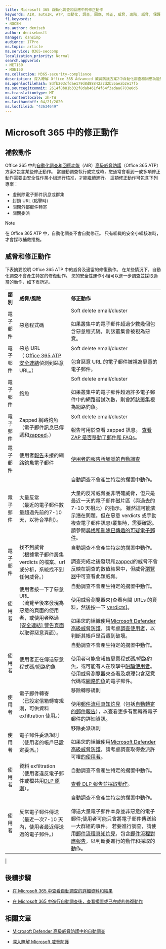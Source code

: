 ```yaml
---
title: Microsoft 365 自動化調查和回應中的修正動作
keywords: AIR, autoIR, ATP, 自動化, 調查, 回應, 修正, 威脅, 進階, 威脅, 保護
f1.keywords:
- NOCSH
ms.author: deniseb
author: denisebmsft
manager: dansimp
audience: ITPro
ms.topic: article
ms.service: O365-seccomp
localization_priority: Normal
search.appverid:
- MET150
- MOE150
ms.collection: M365-security-compliance
description: 深入瞭解 Office 365 Advanced 威脅防護方案2中自動化調查和回應功能的修復動作。
ms.openlocfilehash: 8dfb203cfdae179d8d88842a2d2b55aeab2e17fb
ms.sourcegitcommit: 2614f8b81b332f8dab461f4f64f3adaa6703e0d6
ms.translationtype: MT
ms.contentlocale: zh-TW
ms.lasthandoff: 04/21/2020
ms.locfileid: "43634649"
---
```

# <a name="remediation-actions-in-microsoft-365"></a>Microsoft 365 中的修正動作

## <a name="remediation-actions"></a>補救動作

Office 365 中的[自動化調查和回應功能](https://docs.microsoft.com/microsoft-365/security/office-365-security/office-365-air)（AIR）[高級威脅防護](https://docs.microsoft.com/microsoft-365/security/office-365-security/office-365-atp)（Office 365 ATP）方案2包含某些修正動作。 當自動調查執行或完成時，您通常會看到一或多項修正動作需要由安全性作業小組進行核准，才能繼續進行。 這類修正動作可包含下列專案：

- 虛刪除電子郵件訊息或群集
- 封鎖 URL (點擊時)
- 關閉外部郵件轉寄
- 關閉委派

> [!NOTE]
> 在 Office 365 ATP 中，自動化調查不會自動修正。 只有組織的安全小組核准時，才會採取補救措施。

## <a name="threats-and-remediation-actions"></a>威脅和修正動作

下表摘要說明 Office 365 ATP 中的威脅及適當的修復動作。 在某些情況下，自動化調查不會產生特定的修復動作。 您的安全性運作小組可以進一步調查並採取適當的動作，如下表所述。

||||
|---|---|---|
|**類別**|**威脅/風險**|**修正動作**|
|電子郵件|惡意程式碼| Soft delete email/cluster <br/><br/>如果叢集中的電子郵件超過少數幾個包含惡意程式碼，則該叢集會被視為惡意。|
|電子郵件|惡意 URL<br/>（ [Office 365 ATP 安全連結](https://docs.microsoft.com/microsoft-365/security/office-365-security/how-atp-safe-links-works)偵測到惡意 URL。）|Soft delete email/cluster <br/><br/>包含惡意 URL 的電子郵件被視為惡意的電子郵件。|
|電子郵件|釣魚| Soft delete email/cluster <br/><br/>如果叢集中的電子郵件超過許多電子郵件中的網路嘗試次數，則會將該叢集視為網路釣魚。|
|電子郵件|Zapped 網路釣魚 <br/>（電子郵件訊息已傳遞和[zapped](https://docs.microsoft.com/microsoft-365/security/office-365-security/zero-hour-auto-purge)。）|Soft delete email/cluster <br/><br/>報告可用於查看 zapped 訊息。 [查看 ZAP 是否移動了郵件和 FAQs](https://docs.microsoft.com/microsoft-365/security/office-365-security/zero-hour-auto-purge#how-to-see-if-zap-moved-your-message)。|
|電子郵件|使用者[報告](https://docs.microsoft.com/microsoft-365/security/office-365-security/enable-the-report-message-add-in)未接的網路釣魚電子郵件| [使用者的報告所觸發的自動調查](https://docs.microsoft.com/microsoft-365/security/office-365-security/automated-investigation-response-office#example-a-user-reported-phish-message-launches-an-investigation-playbook)|
|電子郵件|大量反常 <br/>（最近的電子郵件數量超過先前的7-10 天，以符合準則）。|自動調查不會產生特定的擱置中動作。 <br/><br/>大量的反常威脅並非明確威脅，但只是最近一天的電子郵件磁片區（與過去的7-10 天相比）的指示。 雖然這可能表示潛在問題，但在惡意 verdicts 或手動複查電子郵件訊息/叢集時，需要確認。 請參閱[尋找和刪除已傳遞的可疑電子郵件](https://docs.microsoft.com/microsoft-365/security/office-365-security/investigate-malicious-email-that-was-delivered#find-and-delete-suspicious-email-that-was-delivered)。|
|電子郵件|找不到威脅 <br/>（根據電子郵件叢集 verdicts 的檔案、url 或分析，系統找不到任何威脅。）|自動調查不會產生特定的擱置中動作。 <br/><br/>調查完成之後發現和[zapped](https://docs.microsoft.com/microsoft-365/security/office-365-security/zero-hour-auto-purge)的威脅不會反映在調查的數值結果中，但威脅[瀏覽器](https://docs.microsoft.com/microsoft-365/security/office-365-security/threat-explorer)中可查看此類威脅。|
|使用者|使用者按一下了惡意 URL <br/>（流覽至後來發現為惡意的頁面的使用者，或使用者略過 [[安全連結] 警告頁面](https://docs.microsoft.com/microsoft-365/security/office-365-security/atp-safe-links-warning-pages)以取得惡意頁面）。|自動調查不會產生特定的擱置中動作。 <br/><br/>使用威脅瀏覽器來[查看有關 URLs 的資料，然後按一下 [verdicts](https://docs.microsoft.com/microsoft-365/security/office-365-security/threat-explorer#view-data-about-phishing-urls-and-click-verdict)]。 <br/><br/>如果您的組織使用[Microsoft Defender 高級威脅防護](https://docs.microsoft.com/windows/security/threat-protection/)，請考慮[調查使用者](https://docs.microsoft.com/windows/security/threat-protection/microsoft-defender-atp/investigate-user)，以判斷其帳戶是否遭到破壞。|
|使用者|使用者正在傳送惡意程式碼/網路釣魚|自動調查不會產生特定的擱置中動作。 <br/><br/>使用者可能會報告惡意程式碼/網路釣魚，或可能有人在攻擊中[哄騙使用者](https://docs.microsoft.com/microsoft-365/security/office-365-security/anti-spoofing-protection)。 使用[威脅瀏覽器](https://docs.microsoft.com/microsoft-365/security/office-365-security/threat-explorer)來查看及處理包含[惡意](https://docs.microsoft.com/microsoft-365/security/office-365-security/threat-explorer-views#email--malware)代碼或[網路釣魚](https://docs.microsoft.com/microsoft-365/security/office-365-security/threat-explorer-views#email--phish)的電子郵件。|
|使用者|電子郵件轉寄 <br/>（已設定信箱轉寄規則，可供資料 exfiltration 使用。）|移除轉移規則 <br/><br/>使用[郵件流程真知灼見](https://docs.microsoft.com/microsoft-365/security/office-365-security/mail-flow-insights-v2)（包括[自動轉寄的郵件報告](https://docs.microsoft.com/microsoft-365/security/office-365-security/mfi-auto-forwarded-messages-report)），以查看更多有關轉寄電子郵件的詳細資訊。|
|使用者|電子郵件委派規則 <br/>（使用者的帳戶已設定委派。）|移除委派規則 <br/><br/> 如果您的組織使用[Microsoft Defender 高級威脅防護](https://docs.microsoft.com/windows/security/threat-protection/)，請考慮調查取得委派許可權[的使用者](https://docs.microsoft.com/windows/security/threat-protection/microsoft-defender-atp/investigate-user)。|
|使用者|資料 exfiltration<br/>（使用者違反電子郵件或檔共用[DLP 原則](https://docs.microsoft.com/microsoft-365/compliance/data-loss-prevention-policies)）。|自動調查不會產生特定的擱置中動作。 <br/><br/>[查看 DLP 報告並採取動作](https://docs.microsoft.com/microsoft-365/compliance/view-the-dlp-reports)。|
|使用者|反常電子郵件傳送 <br/>（最近一次7-10 天內，使用者最近傳送過的電子郵件。）|自動調查不會產生特定的擱置中動作。 <br/><br/>傳送大量電子郵件本身並非惡意的電子郵件;使用者可能只會將電子郵件傳送給一大群組的事件。 若要進行調查，請使用[郵件流程真知灼見](https://docs.microsoft.com/microsoft-365/security/office-365-security/mail-flow-insights-v2)，包含[郵件流程對應報告](https://docs.microsoft.com/microsoft-365/security/office-365-security/mfi-mail-flow-map-report)，以判斷要進行的動作和採取的動作。|
|

## <a name="next-steps"></a>後續步驟

- [在 Microsoft 365 中查看自動調查的詳細資料和結果](air-view-investigation-results.md)

- [在 Microsoft 365 中進行自動調查後，查看擱置或已完成的修復動作](air-review-approve-pending-completed-actions.md)


## <a name="related-articles"></a>相關文章

- [Microsoft Defender 高級威脅防護中的自動調查](https://docs.microsoft.com/windows/security/threat-protection/microsoft-defender-atp/automated-investigations)

- [深入瞭解 Microsoft 威脅防護](https://docs.microsoft.com/microsoft-365/security/mtp/microsoft-threat-protection)